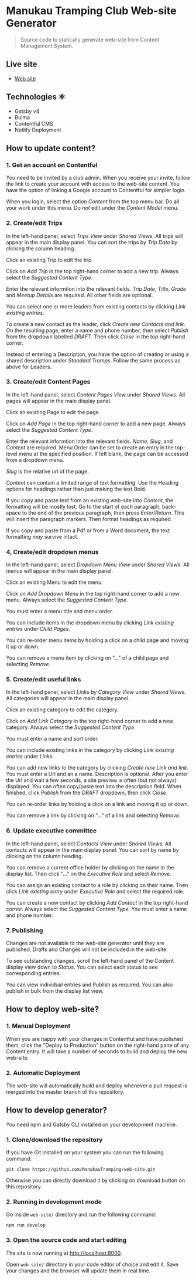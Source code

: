 # Manukau Tramping Club Web-site Generator

> Source code to statically generate web-site from Content Management System.

## Live site

- [Web site](https://manukautrampingclub.netlify.com/)

## Technologies ⚛️

- Gatsby v4
- Bulma
- Contentful CMS
- Netlify Deployment

## How to update content?

### 1. Get an account on Contentful

You need to be invited by a club admin. When you receive your invite, follow the link to create your account with access to the web-site content. You have the option of linking a Google account to Contentful for simpler login.

When you login, select the option *Content* from the top menu bar. Do all your work under this menu. Do *not* edit under the *Content Model* menu.

### 2. Create/edit Trips

In the left-hand panel, select *Trips View* under *Shared Views*. All trips will appear in the main display panel. You can sort the trips by *Trip Date* by clicking the column heading.

Click an existing Trip to edit the trip.

Click on *Add Trip* in the top right-hand corner to add a new trip. Always select the *Suggested Content Type*.

Enter the relevant informtion into the relevant fields. *Trip Date*, *Title*, *Grade* and *Meetup Details* are required. All other fields are optional.

You can select one or more leaders from existing contacts by clicking *Link existing entries*. 

To create a new contact as the leader, click *Create new Contacts and link*. On the resulting page, enter a name and phone number, then select *Publish* from the dropdown labelled *DRAFT*. Then click *Close* in the top right-hand corner.

Instead of entering a Description, you have the option of creating or using a shared description under *Standard Tramps*. Follow the same process as above for Leaders.

### 3. Create/edit Content Pages

In the left-hand panel, select *Content Pages View* under *Shared Views*. All pages will appear in the main display panel.

Click an existing Page to edit the page.

Click on *Add Page* in the top right-hand corner to add a new page. Always select the *Suggested Content Type*.

Enter the relevant informtion into the relevant fields. *Name*, *Slug*, and *Content* are required. Menu Order can be set to create an entry in the top-level menu at the specified position. If left blank, the page can be accessed from a dropdown menu.

*Slug* is the relative url of the page.

*Content* can contain a limited range of text formatting. Use the Heading options for headings rather than just making the text Bold. 

If you copy and paste text from an existing web-site into *Content*, the formatting will be mostly lost. Go to the start of each paragraph, back-space to the end of the previous paragraph, then press *Enter*/*Return*. This will insert the paragraph markers. Then format headings as required.

If you copy and paste from a Pdf or from a Word document, the text formatting *may* survive intact.

### 4, Create/edit dropdown menus

In the left-hand panel, select *Dropdown Menu View* under *Shared Views*. All menus will appear in the main display panel.

Click an existing Menu to edit the menu.

Click on *Add Dropdown Menu* in the top right-hand corner to add a new menu. Always select the *Suggested Content Type*.

You must enter a menu title and menu order. 

You can include items in the dropdown menu by clicking *Link existing entries* under *Child Pages*.

You can re-order menu items by holding a click on a child page and moving it up or down.

You can remove a menu item by clicking on "..." of a child page and selecting *Remove*.

### 5. Create/edit useful links

In the left-hand panel, select *Links by Category View* under *Shared Views*. All categories will appear in the main display panel.

Click an existing category to edit the category.

Click on *Add Link Category* in the top right-hand corner to add a new category. Always select the *Suggested Content Type*.

You must enter a name and sort order. 

You can include existing links in the category by clicking *Link existing entries* under *Links*.

You can add new links to the category by clicking *Create new Link and link*. You must enter a Url and an a name. Description is optional. After you enter the Url and wait a few seconds, a site preview is often (but not always) displayed. You can often copy/paste text into the description field. When finished, click *Publish* from the *DRAFT* dropdown, then click *Close*.

You can re-order links by holding a click on a link and moving it up or down.

You can remove a link by clicking on "..." of a link and selecting *Remove*.

### 6. Update executive committee

In the left-hand panel, select *Contacts View* under *Shared Views*. All contacts will appear in the main display panel. You can sort by name by clicking on the column heading.

You can remove a current office holder by clicking on the name in the display list. Then click "..." on the *Executive Role* and select *Remove*.

You can assign an existing contact to a role by clicking on their name. Then click *Link existing entry* under *Executive Role* and select the required role.

You can create a new contact by clicking *Add Contact* in the top right-hand corner. Always select the *Suggested Content Type*. You must enter a name and phone number. 

### 7. Publishing

Changes are not available to the web-site generator until they are published. Drafts and Changes will not be included in the web-site. 

To see outstanding changes, scroll the left-hand panel of the Content display view down to *Status*. You can select each status to see corresponding entries. 

You can view individual entries and Publish as required. You can also publish in bulk from the display list view.

## How to deploy web-site?

### 1. Manual Deployment

When you are happy with your changes in Contentful and have published them, click the "Deploy to Production" button on the right-hand pane of any Content entry. It will take a number of seconds to build and deploy the new web-site.

### 2. Automatic Deployment

The web-site will automatically build and deploy whenever a pull request is merged into the master branch of this repository.

## How to develop generator?

You need npm and Gatsby CLI installed on your development machine.

### 1. Clone/download the repository

If you have Git installed on your system you can run the following command:

`git clone https://github.com/ManukauTramping/web-site.git`

Otherwise you can directly download it by clicking on download button on this repository.

### 2. Running in development mode

Go inside `web-site/` directory and run the following command:

`npm run develop`

### 3. Open the source code and start editing

The site is now running at
[http://localhost:8000](http://localhost:8000).

Open `web-site/` directory in your code editor of choice and edit it. Save your changes and the browser will update them in real time.
